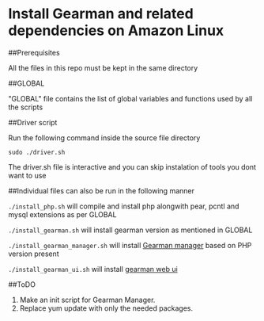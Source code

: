 # Install Gearman and related dependencies on Amazon Linux

##Prerequisites

All the files in this repo must be kept in the same directory

##GLOBAL

"GLOBAL" file contains the list of global variables and functions used by all the scripts

##Driver script

Run the following command inside the source file directory

`sudo ./driver.sh`

The driver.sh file is interactive and you can skip instalation of tools you dont want to use

##Individual files can also be run in the following manner

`./install_php.sh` will compile and install php alongwith pear, pcntl and mysql extensions as per GLOBAL

`./install_gearman.sh` will install gearman version as mentioned in GLOBAL

`./install_gearman_manager.sh` will install [Gearman manager](https://github.com/brianlmoon/GearmanManager) based on PHP version present

`./install_gearman_ui.sh` will install [gearman web ui](http://gaspaio.github.io/gearmanui/)

##ToDO

1. Make an init script for Gearman Manager.
2. Replace yum update with only the needed packages.
